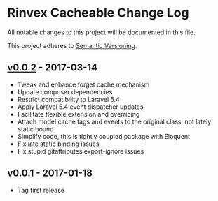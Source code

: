 # Rinvex Cacheable Change Log

All notable changes to this project will be documented in this file.

This project adheres to [Semantic Versioning](CONTRIBUTING.md).


## [v0.0.2] - 2017-03-14
- Tweak and enhance forget cache mechanism
- Update composer dependencies
- Restrict compatibility to Laravel 5.4
- Apply Laravel 5.4 event dispatcher updates
- Facilitate flexible extension and overriding
- Attach model cache tags and events to the original class, not lately static bound
- Simplify code, this is tightly coupled package with Eloquent
- Fix late static binding issues
- Fix stupid gitattributes export-ignore issues

## v0.0.1 - 2017-01-18
- Tag first release

[v0.0.2]: https://github.com/rinvex/cacheable/compare/v0.0.1...v0.0.2
